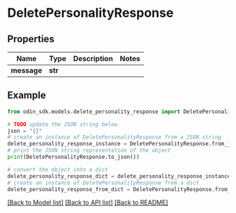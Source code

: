# DeletePersonalityResponse


## Properties

Name | Type | Description | Notes
------------ | ------------- | ------------- | -------------
**message** | **str** |  | 

## Example

```python
from odin_sdk.models.delete_personality_response import DeletePersonalityResponse

# TODO update the JSON string below
json = "{}"
# create an instance of DeletePersonalityResponse from a JSON string
delete_personality_response_instance = DeletePersonalityResponse.from_json(json)
# print the JSON string representation of the object
print(DeletePersonalityResponse.to_json())

# convert the object into a dict
delete_personality_response_dict = delete_personality_response_instance.to_dict()
# create an instance of DeletePersonalityResponse from a dict
delete_personality_response_from_dict = DeletePersonalityResponse.from_dict(delete_personality_response_dict)
```
[[Back to Model list]](../README.md#documentation-for-models) [[Back to API list]](../README.md#documentation-for-api-endpoints) [[Back to README]](../README.md)


